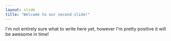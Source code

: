 ```yaml
---
layout: slide
title: "Welcome to our second slide!"
---
```

I'm not entirely sure what to write here yet, however I'm pretty positive it will be awesome in time!
